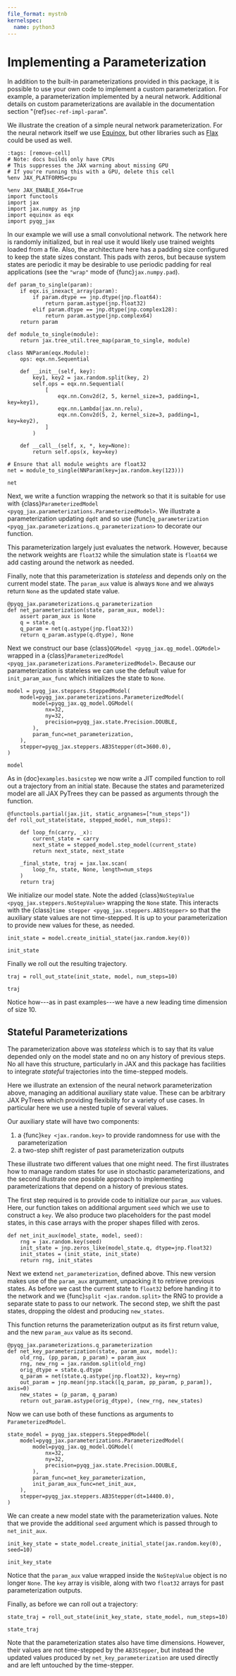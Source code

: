 ```yaml
---
file_format: mystnb
kernelspec:
  name: python3
---
```


# Implementing a Parameterization

In addition to the built-in parameterizations provided in this
package, it is possible to use your own code to implement a custom
parameterization. For example, a parameterization implemented by a
neural network. Additional details on custom parameterizations are
available in the documentation section "{ref}`sec-ref-impl-param`".

We illustrate the creation of a simple neural network
parameterization. For the neural network itself we use
[Equinox](https://github.com/patrick-kidger/equinox), but other
libraries such as [Flax](https://github.com/google/flax) could be used
as well.

```{code-cell} ipython3
:tags: [remove-cell]
# Note: docs builds only have CPUs
# This suppresses the JAX warning about missing GPU
# If you're running this with a GPU, delete this cell
%env JAX_PLATFORMS=cpu
```

```{code-cell} ipython3
%env JAX_ENABLE_X64=True
import functools
import jax
import jax.numpy as jnp
import equinox as eqx
import pyqg_jax
```

In our example we will use a small convolutional network. The network
here is randomly initialized, but in real use it would likely use
trained weights loaded from a file. Also, the architecture here has a
padding size configured to keep the state sizes constant. This pads
with zeros, but because system states are periodic it may be desirable
to use periodic padding for real applications (see the `"wrap"` mode
of {func}`jax.numpy.pad`).

```{code-cell} ipython3
def param_to_single(param):
    if eqx.is_inexact_array(param):
        if param.dtype == jnp.dtype(jnp.float64):
            return param.astype(jnp.float32)
        elif param.dtype == jnp.dtype(jnp.complex128):
            return param.astype(jnp.complex64)
    return param

def module_to_single(module):
    return jax.tree_util.tree_map(param_to_single, module)

class NNParam(eqx.Module):
    ops: eqx.nn.Sequential

    def __init__(self, key):
        key1, key2 = jax.random.split(key, 2)
        self.ops = eqx.nn.Sequential(
            [
                eqx.nn.Conv2d(2, 5, kernel_size=3, padding=1, key=key1),
                eqx.nn.Lambda(jax.nn.relu),
                eqx.nn.Conv2d(5, 2, kernel_size=3, padding=1, key=key2),
            ]
        )

    def __call__(self, x, *, key=None):
        return self.ops(x, key=key)

# Ensure that all module weights are float32
net = module_to_single(NNParam(key=jax.random.key(123)))

net
```

Next, we write a function wrapping the network so that it is suitable
for use with {class}`ParameterizedModel
<pyqg_jax.parameterizations.ParameterizedModel>`. We illustrate a
parameterization updating `dqdt` and so use {func}`q_parameterization
<pyqg_jax.parameterizations.q_parameterization>` to decorate our
function.

This parameterization largely just evaluates the network. However,
because the network weights are `float32` while the simulation state
is `float64` we add casting around the network as needed.

Finally, note that this parameterization is *stateless* and depends
only on the current model state. The `param_aux` value is always
`None` and we always return `None` as the updated state value.

```{code-cell} ipython3
@pyqg_jax.parameterizations.q_parameterization
def net_parameterization(state, param_aux, model):
    assert param_aux is None
    q = state.q
    q_param = net(q.astype(jnp.float32))
    return q_param.astype(q.dtype), None
```

Next we construct our base {class}`QGModel
<pyqg_jax.qg_model.QGModel>` wrapped in a {class}`ParameterizedModel
<pyqg_jax.parameterizations.ParameterizedModel>`. Because our
parameterization is stateless we can use the default value for
`init_param_aux_func` which initializes the state to `None`.

```{code-cell} ipython3
model = pyqg_jax.steppers.SteppedModel(
    model=pyqg_jax.parameterizations.ParameterizedModel(
        model=pyqg_jax.qg_model.QGModel(
            nx=32,
            ny=32,
            precision=pyqg_jax.state.Precision.DOUBLE,
        ),
        param_func=net_parameterization,
    ),
    stepper=pyqg_jax.steppers.AB3Stepper(dt=3600.0),
)

model
```

As in {doc}`examples.basicstep` we now write a JIT compiled function
to roll out a trajectory from an initial state. Because the states and
parameterized model are all JAX PyTrees they can be passed as
arguments through the function.

```{code-cell} ipython3
@functools.partial(jax.jit, static_argnames=["num_steps"])
def roll_out_state(state, stepped_model, num_steps):

    def loop_fn(carry, _x):
        current_state = carry
        next_state = stepped_model.step_model(current_state)
        return next_state, next_state

    _final_state, traj = jax.lax.scan(
        loop_fn, state, None, length=num_steps
    )
    return traj
```

We initialize our model state. Note the added {class}`NoStepValue
<pyqg_jax.steppers.NoStepValue>` wrapping the `None` state. This
interacts with the {class}`time stepper
<pyqg_jax.steppers.AB3Stepper>` so that the auxiliary state values are
not time-stepped. It is up to your parameterization to provide new
values for these, as needed.

```{code-cell} ipython3
init_state = model.create_initial_state(jax.random.key(0))

init_state
```

Finally we roll out the resulting trajectory.

```{code-cell} ipython3
traj = roll_out_state(init_state, model, num_steps=10)

traj
```

Notice how---as in past examples---we have a new leading time
dimension of size 10.

## Stateful Parameterizations

The parameterization above was *stateless* which is to say that its
value depended only on the model state and no on any history of
previous steps. No all have this structure, particularly in JAX and
this package has facilities to integrate *stateful* trajectories into
the time-stepped models.

Here we illustrate an extension of the neural network parameterization
above, managing an additional auxiliary state value. These can be
arbitrary JAX PyTrees which providing flexibility for a variety of use
cases. In particular here we use a nested tuple of several values.

Our auxiliary state will have two components:

1. a {func}`key <jax.random.key>` to provide randomness for
   use with the parameterization
2. a two-step shift register of past parameterization outputs

These illustrate two different values that one might need. The first
illustrates how to manage random states for use in stochastic
parameterizations, and the second illustrate one possible approach to
implementing parameterizations that depend on a history of previous
states.

The first step required is to provide code to initialize our
`param_aux` values. Here, our function takes on additional argument
`seed` which we use to construct a `key`. We also produce two
placeholders for the past model states, in this case arrays with the
proper shapes filled with zeros.

```{code-cell} ipython3
def net_init_aux(model_state, model, seed):
    rng = jax.random.key(seed)
    init_state = jnp.zeros_like(model_state.q, dtype=jnp.float32)
    init_states = (init_state, init_state)
    return rng, init_states
```

Next we extend `net_parameterization`, defined above. This new version
makes use of the `param_aux` argument, unpacking it to retrieve
previous states. As before we cast the current state to `float32`
before handing it to the network and we {func}`split
<jax.random.split>` the RNG to provide a separate state to pass to our
network. The second step, we shift the past states, dropping the
oldest and producing `new_states`.

This function returns the parameterization output as its first return
value, and the new `param_aux` value as its second.

```{code-cell} ipython3
@pyqg_jax.parameterizations.q_parameterization
def net_key_parameterization(state, param_aux, model):
    old_rng, (pp_param, p_param) = param_aux
    rng, new_rng = jax.random.split(old_rng)
    orig_dtype = state.q.dtype
    q_param = net(state.q.astype(jnp.float32), key=rng)
    out_param = jnp.mean(jnp.stack([q_param, pp_param, p_param]), axis=0)
    new_states = (p_param, q_param)
    return out_param.astype(orig_dtype), (new_rng, new_states)
```

Now we can use both of these functions as arguments to
`ParameterizedModel`.

```{code-cell} ipython3
state_model = pyqg_jax.steppers.SteppedModel(
    model=pyqg_jax.parameterizations.ParameterizedModel(
        model=pyqg_jax.qg_model.QGModel(
            nx=32,
            ny=32,
            precision=pyqg_jax.state.Precision.DOUBLE,
        ),
        param_func=net_key_parameterization,
        init_param_aux_func=net_init_aux,
    ),
    stepper=pyqg_jax.steppers.AB3Stepper(dt=14400.0),
)
```

We can create a new model state with the parameterization values. Note
that we provide the additional `seed` argument which is passed through
to `net_init_aux`.

```{code-cell} ipython3
init_key_state = state_model.create_initial_state(jax.random.key(0), seed=10)

init_key_state
```

Notice that the `param_aux` value wrapped inside the `NoStepValue`
object is no longer `None`. The `key` array is visible,
along with two `float32` arrays for past parameterization outputs.

Finally, as before we can roll out a trajectory:

```{code-cell} ipython3
state_traj = roll_out_state(init_key_state, state_model, num_steps=10)

state_traj
```

Note that the parameterization states also have time dimensions.
However, their values are not time-stepped by the `AB3Stepper`, but
instead the updated values produced by `net_key_parameterization` are
used directly and are left untouched by the time-stepper.
